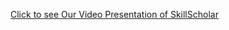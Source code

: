 [Click to see Our Video Presentation of SkillScholar](https://krmangalameduin-my.sharepoint.com/:f:/g/personal/2301010028_krmu_edu_in/EkxVn8EuoIxBqrqZkqUfuLsBkJYe4K8N6gKod2L3tgwwLw?e=RAkwUk)

